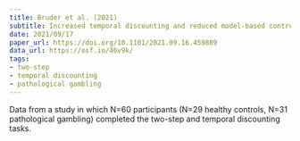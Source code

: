 ```yaml
---
title: Bruder et al. (2021)
subtitle: Increased temporal discounting and reduced model-based control in problem gambling are not substantially modulated by exposure to virtual gambling environments
date: 2021/09/17
paper_url: https://doi.org/10.1101/2021.09.16.459889
data_url: https://osf.io/46v9k/
tags:
- two-step
- temporal discounting
- pathological gambling
---
```


Data from a study in which N=60 participants (N=29 healthy controls, N=31 pathological gambling) completed the two-step and temporal discounting tasks.
